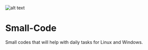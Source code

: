 ![alt text]([https://icon-library.com/images/code-icon-png/code-icon-png-5.jpg](https://upload.wikimedia.org/wikipedia/commons/thumb/6/61/Logo_CODE.svg/1280px-Logo_CODE.svg.png)https://upload.wikimedia.org/wikipedia/commons/thumb/6/61/Logo_CODE.svg/1280px-Logo_CODE.svg.png)
# Small-Code
Small codes that will help with daily tasks for Linux and Windows. 
